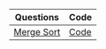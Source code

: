 | Questions                                               | Code                   |
| ------------------------------------------------------- | ---------------------- |
| [Merge Sort](https://www.geeksforgeeks.org/merge-sort/) | [Code](./mergeSort.py) |
